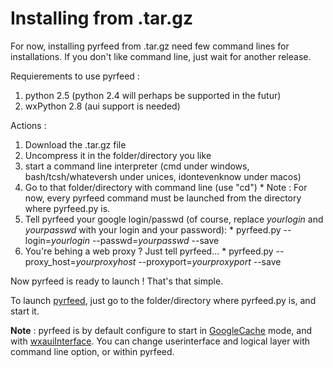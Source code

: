 # Installing from .tar.gz #

For now, installing pyrfeed from .tar.gz need few command lines for installations. If you don't like command line, just wait for another release.

Requierements to use pyrfeed :
  1. python 2.5 (python 2.4 will perhaps be supported in the futur)
  1. wxPython 2.8 (aui support is needed)

Actions :
  1. Download the .tar.gz file
  1. Uncompress it in the folder/directory you like
  1. start a command line interpreter (cmd under windows, bash/tcsh/whateversh under unices, idontevenknow under macos)
  1. Go to that folder/directory with command line (use "cd")
    * Note : For now, every pyrfeed command must be launched from the directory where pyrfeed.py is.
  1. Tell pyrfeed your google login/passwd (of course, replace _yourlogin_ and _yourpasswd_ with your login and your password):
    * pyrfeed.py --login=_yourlogin_ --passwd=_yourpasswd_ --save
  1. You're behing a web proxy ? Just tell pyrfeed...
    * pyrfeed.py --proxy\_host=_yourproxyhost_ --proxyport=_yourproxyport_ --save

Now pyrfeed is ready to launch ! That's that simple.

To launch [pyrfeed](pyrfeed.md), just go to the folder/directory where pyrfeed.py is, and start it.

**Note** : pyrfeed is by default configure to start in [GoogleCache](GoogleCache.md) mode, and with [wxauiInterface](wxauiInterface.md). You can change userinterface and logical layer with command line option, or within pyrfeed.
